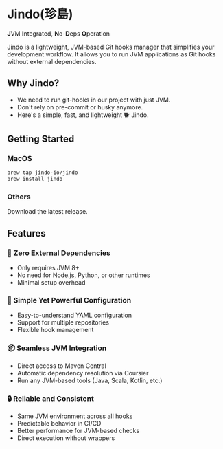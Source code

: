 # Jindo(珍島)

**J**VM **I**ntegrated, **N**o-**D**eps **O**peration

Jindo is a lightweight, JVM-based Git hooks manager that simplifies your development workflow.
It allows you to run JVM applications as Git hooks without external dependencies.

## Why Jindo?

- We need to run git-hooks in our project with just JVM.
- Don't rely on pre-commit or husky anymore.
- Here's a simple, fast, and lightweight 🐕 Jindo.

## Getting Started

### MacOS

```bash
brew tap jindo-io/jindo
brew install jindo
```

### Others

Download the latest release.

## Features

### 🚀 Zero External Dependencies
* Only requires JVM 8+
* No need for Node.js, Python, or other runtimes
* Minimal setup overhead

### 🔧 Simple Yet Powerful Configuration
* Easy-to-understand YAML configuration
* Support for multiple repositories
* Flexible hook management

### 📦 Seamless JVM Integration
* Direct access to Maven Central
* Automatic dependency resolution via Coursier
* Run any JVM-based tools (Java, Scala, Kotlin, etc.)

### 🔒 Reliable and Consistent
* Same JVM environment across all hooks
* Predictable behavior in CI/CD
* Better performance for JVM-based checks
* Direct execution without wrappers
